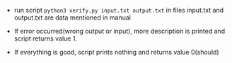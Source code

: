 * run script `python3 verify.py input.txt output.txt` in files input.txt and output.txt are data mentioned in manual

* If error occurred(wrong output or input), more description is printed and script returns value 1.
* If everything is good, script prints nothing and returns value 0(should)
